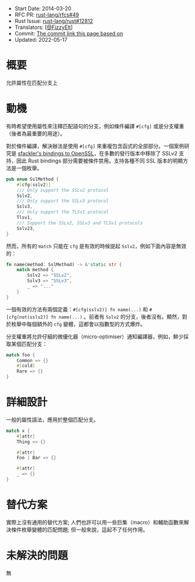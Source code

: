 - Start Date: 2014-03-20
- RFC PR: [rust-lang/rfcs#49](https://github.com/rust-lang/rfcs/pull/49)
- Rust Issue: [rust-lang/rust#12812](https://github.com/rust-lang/rust/issues/12812)
- Translators: [[@FizzyElt](https://github.com/FizzyElt)]
- Commit: [The commit link this page based on](https://github.com/rust-lang/rfcs/blob/master/text/0049-match-arm-attributes.md)
- Updated: 2022-05-17

# 概要

允許屬性在匹配分支上

# 動機

有時希望使用屬性來注釋匹配語句的分支，例如條件編譯 `#[cfg]` 或是分支權重（後者為最重要的用途）。


對於條件編譯，解決辦法是使用 `#[cfg]` 來重複包含函式的全部部分。一個案例研究是 [sfackler's bindings to OpenSSL](https://github.com/sfackler/rust-openssl)，在多數的發行版本中移除了 SSLv2 支持，因此 Rust bindings 部分需要被條件禁用。支持各種不同 SSL 版本的明顯方法是一個枚舉。

```rust
pub enum SslMethod {
    #[cfg(sslv2)]
    /// Only support the SSLv2 protocol
    Sslv2,
    /// Only support the SSLv3 protocol
    Sslv3,
    /// Only support the TLSv1 protocol
    Tlsv1,
    /// Support the SSLv2, SSLv3 and TLSv1 protocols
    Sslv23,
}
```

然而，所有的 `match` 只能在 `cfg` 是有效的時候提起 `Sslv2`，例如下面內容是無效的：

```rust
fn name(method: SslMethod) -> &'static str {
    match method {
        Sslv2 => "SSLv2",
        Sslv3 => "SSLv3",
        _ => "..."
    }
}
```

一個有效的方法有兩個定義：`#[cfg(sslv2)] fn
name(...)` 和 `#[cfg(not(sslv2)] fn name(...)`
。前者有 `Sslv2` 的分支，後者沒有。顯然，對於枚舉中每個額外的 `cfg` 變體，這都會以指數型的方式爆炸。

分支權重將允許仔細的微優化器（micro-optimiser）通知編譯器，例如，鮮少採取某個匹配分支：

```rust
match foo {
    Common => {}
    #[cold]
    Rare => {}
}
```

# 詳細設計

一般的屬性語法，應用於整個匹配分支。

```rust
match x {
    #[attr]
    Thing => {}

    #[attr]
    Foo | Bar => {}

    #[attr]
    _ => {}
}
```

# 替代方案

實際上沒有通用的替代方案; 人們也許可以用一些巨集（macro）和輔助函數來解決條件枚舉變體的匹配問題; 但一般來說，這起不了任何作用。

# 未解決的問題

無
